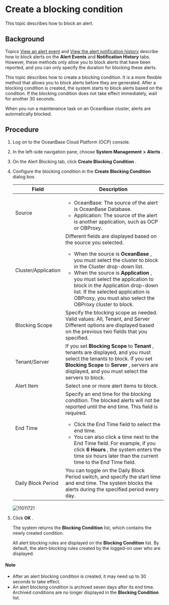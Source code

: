 Create a blocking condition
================================================

This topic describes how to block an alert.

Background
-------------------------------

Topics [View an alert event](../9.use-alert-management/12.view-alert-events.md) and [View the alert notification history](../9.use-alert-management/13.view-alert-notification-records.md) describe how to block alerts on the **Alert Events** and **Notification History** tabs. However, these methods only allow you to block alerts that have been reported, and you can only specify the duration for blocking these alerts.

This topic describes how to create a blocking condition. It is a more flexible method that allows you to block alerts before they are generated. After a blocking condition is created, the system starts to block alerts based on the condition. If the blocking condition does not take effect immediately, wait for another 30 seconds.

When you run a maintenance task on an OceanBase cluster, alerts are automatically blocked.

Procedure
------------------------------

1. Log on to the OceanBase Cloud Platform (OCP) console.



2. In the left-side navigation pane, choose **System Management** **\>** **Alerts** .



3. On the Alert Blocking tab, click **Create Blocking Condition** .



4. Configure the blocking condition in the **Create Blocking Condition** dialog box.



   |        Field        |                                                                                                                                                                                                                                           Description                                                                                                                                                                                                                                           |
   |---------------------|-------------------------------------------------------------------------------------------------------------------------------------------------------------------------------------------------------------------------------------------------------------------------------------------------------------------------------------------------------------------------------------------------------------------------------------------------------------------------------------------------|
   | Source              | <ul><li> OceanBase: The source of the alert is OceanBase Database.   </li><li> Application: The source of the alert is another application, such as OCP or OBProxy. </li></ul>                                                                                                                                                                                                                                                        |
   | Cluster/Application | Different fields are displayed based on the source you selected.<ul><li> When the source is **OceanBase** , you must select the cluster to block in the Cluster drop-down list.   </li><li> When the source is **Application** , you must select the application to block in the Application drop-down list. If the selected application is OBProxy, you must also select the OBProxy cluster to block. </li></ul>   |
   | Blocking Scope      | Specify the blocking scope as needed. Valid values: All, Tenant, and Server Different options are displayed based on the previous two fields that you specified.                                                                                                                                                                                                                                                                                                                                |
   | Tenant/Server       | If you set **Blocking Scope** to **Tenant** , tenants are displayed, and you must select the tenants to block.  If you set **Blocking Scope** to **Server** , servers are displayed, and you must select the servers to block.                                                                                                                                                                                                                                                  |
   | Alert Item          | Select one or more alert items to block.                                                                                                                                                                                                                                                                                                                                                                                                                                                        |
   | End Time            | Specify an end time for the blocking condition. The blocked alerts will not be reported until the end time. This field is required.  <ul><li> Click the End Time field to select the end time.   </li><li> You can also click a time next to the End Time field. For example, if you click **6 Hours** , the system enters the time six hours later than the current time to the End Time field. </li></ul>           |
   | Daily Block Period  | You can toggle on the Daily Block Period switch, and specify the start time and end time. The system blocks the alerts during the specified period every day.                                                                                                                                                                                                                                                                                                                                   |



   ![11011721](https://help-static-aliyun-doc.aliyuncs.com/assets/img/en-US/8772477361/p346411.png)





<!-- -->

5. Click **OK** .

   The system returns the **Blocking Condition** list, which contains the newly created condition.

   All alert blocking rules are displayed on the **Blocking Condition** list. By default, the alert-blocking rules created by the logged-on user who are displayed.

  <main id="notice" type='explain'>
    <h4>Note</h4>
    <ul>
    <li>After an alert blocking condition is created, it may need up to 30 seconds to take effect.</li>
    <li>An alert blocking condition is archived seven days after its end time. Archived conditions are no longer displayed in the <strong>Blocking Condition</strong> list.</li>
    </ul>
  </main>
